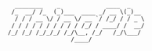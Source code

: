 

                            ________    _             ____  _    
                           /_  __/ /_  (_)___  ____ _/ __ \(_)__ 
                            / / / __ \/ / __ \/ __ `/ /_/ / / _ \
                           / / / / / / / / / / /_/ / ____/ /  __/
                          /_/ /_/ /_/_/_/ /_/\__, /_/   /_/\___/ 
                                            /____/               
                        